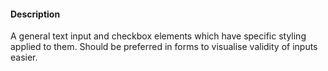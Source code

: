 #### Description
A general text input and checkbox elements which have specific styling applied to them. Should be preferred in forms to visualise validity of inputs easier.
